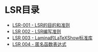 # LSR目录
- [LSR-001 - LSR的目的和准则](store/LSR-001.md)
- [LSR 002 - LSR编写准则](store/LSR-002.md)
- [LSR 003 - Lamina的LaTeXShow标准库](store/LSR-003.md)
- [LSR 004 - 匿名函数表达式](store/LSR-004.md)